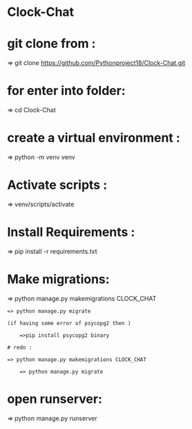# Clock-Chat

# git clone from :

=> git clone https://github.com/Pythonproject18/Clock-Chat.git

# for enter into folder:

=> cd Clock-Chat

# create a virtual environment :

=> python -m venv venv

# Activate scripts :

=> venv/scripts/activate

# Install Requirements :

=> pip install -r requirements.txt

# Make migrations:

=> python manage.py makemigrations CLOCK_CHAT

    => python manage.py migrate

    (if having some error of psycopg2 then )

        =>pip install psycopg2 binary

    # redo :

    => python manage.py makemigrations CLOCK_CHAT

        => python manage.py migrate

# open runserver:

=> python manage.py runserver
